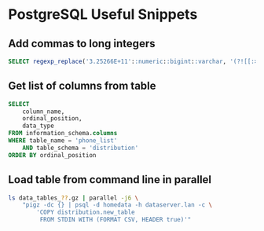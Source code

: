 # PostgreSQL Useful Snippets
## Add commas to long integers
```sql
SELECT regexp_replace('3.25266E+11'::numeric::bigint::varchar, '(?![[:>:]]|[[:<:]])(?=(\d{3})+(?!\d))', ',', 'g')
```

## Get list of columns from table
```sql
SELECT
    column_name,
    ordinal_position,
    data_type
FROM information_schema.columns
WHERE table_name = 'phone_list'
    AND table_schema = 'distribution'
ORDER BY ordinal_position
```
## Load table from command line in parallel
```sh
ls data_tables_??.gz | parallel -j6 \
    "pigz -dc {} | psql -d homedata -h dataserver.lan -c \
        'COPY distribution.new_table
         FROM STDIN WITH (FORMAT CSV, HEADER true)'"
```
